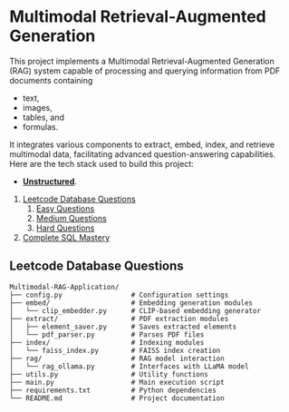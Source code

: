 # Multimodal Retrieval-Augmented Generation 

This project implements a Multimodal Retrieval-Augmented Generation (RAG) system capable of processing and querying information from PDF documents containing 
- text,
- images,
- tables, and
- formulas.

It integrates various components to extract, embed, index, and retrieve multimodal data, facilitating advanced question-answering capabilities. Here are the tech stack used to build this project:

- **<a href="https://unstructured.io/">Unstructured</a>**. 
 
1. [Leetcode Database Questions](#1)
   1. [Easy Questions](#2)  
   2. [Medium Questions](#3)
   3. [Hard Questions](#4) 
3. [Complete SQL Mastery](#5)  
 

<a name="1"></a>
## Leetcode Database Questions



    Multimodal-RAG-Application/
    ├── config.py                 # Configuration settings
    ├── embed/                    # Embedding generation modules
    │   └── clip_embedder.py      # CLIP-based embedding generator
    ├── extract/                  # PDF extraction modules
    │   ├── element_saver.py      # Saves extracted elements
    │   └── pdf_parser.py         # Parses PDF files
    ├── index/                    # Indexing modules
    │   └── faiss_index.py        # FAISS index creation
    ├── rag/                      # RAG model interaction
    │   └── rag_ollama.py         # Interfaces with LLaMA model
    ├── utils.py                  # Utility functions
    ├── main.py                   # Main execution script
    ├── requirements.txt          # Python dependencies
    └── README.md                 # Project documentation
